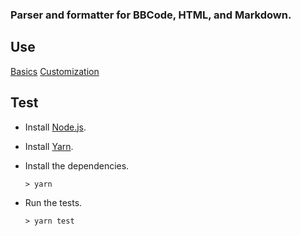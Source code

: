 ### Parser and formatter for BBCode, HTML, and Markdown.

## Use
[Basics](docs/using.md)
[Customization](docs/customize.md)

## Test

* Install [Node.js](https://nodejs.org).
* Install [Yarn](https://yarnpkg.com/).

* Install the dependencies.
    ```
    > yarn
    ```

* Run the tests.
    ```
    > yarn test
    ```